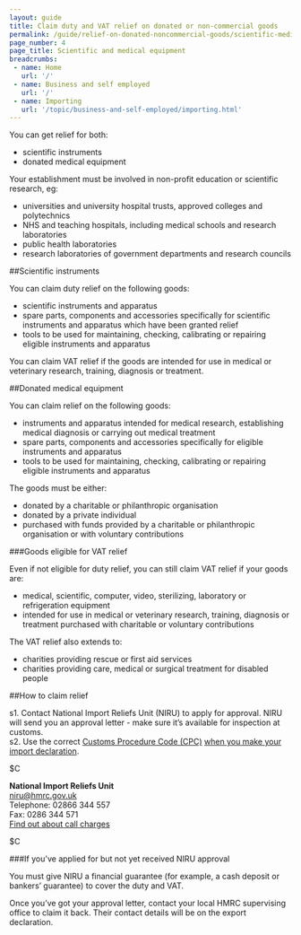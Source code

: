 ```yaml
---
layout: guide
title: Claim duty and VAT relief on donated or non-commercial goods
permalink: /guide/relief-on-donated-noncommercial-goods/scientific-medical-equipment.html
page_number: 4
page_title: Scientific and medical equipment
breadcrumbs:
 - name: Home
   url: '/'
 - name: Business and self employed
   url: '/'
 - name: Importing
   url: '/topic/business-and-self-employed/importing.html'   
---
```


You can get relief for both:

- scientific instruments
- donated medical equipment

Your establishment must be involved in non-profit education or scientific research, eg:

- universities and university hospital trusts, approved colleges and polytechnics
- NHS and teaching hospitals, including medical schools and research laboratories
- public health laboratories
- research laboratories of government departments and research councils

##Scientific instruments

You can claim duty relief on the following goods:

- scientific instruments and apparatus
- spare parts, components and accessories specifically for scientific instruments and apparatus which have been granted relief
- tools to be used for maintaining, checking, calibrating or repairing eligible instruments 
and apparatus

You can claim VAT relief if the goods are intended for use in medical or veterinary research, training, diagnosis or treatment. 

##Donated medical equipment

You can claim relief on the following goods:

- instruments and apparatus intended for medical research, establishing medical diagnosis or carrying out medical treatment
- spare parts, components and accessories specifically for eligible instruments and apparatus
- tools to be used for maintaining, checking, calibrating or repairing eligible instruments and apparatus

The goods must be either:

- donated by a charitable or philanthropic organisation
- donated by a private individual
- purchased with funds provided by a charitable or philanthropic organisation or with voluntary contributions

###Goods eligible for VAT relief

Even if not eligible for duty relief, you can still claim VAT relief if your goods are:

- medical, scientific, computer, video, sterilizing, laboratory or refrigeration equipment
- intended for use in medical or veterinary research, training, diagnosis or treatment
purchased with charitable or voluntary contributions

The VAT relief also extends to:

- charities providing rescue or first aid services
- charities providing care, medical or surgical treatment for disabled people

##How to claim relief

s1. Contact National Import Reliefs Unit (NIRU) to apply for approval. NIRU will send you an approval letter - make sure it’s available for inspection at customs.    
s2. Use the correct [Customs Procedure Code (CPC)](/start/trade-tariff.html) [when you make your import declaration](/guide/import-goods-outside-eu/overview.html).     

$C

**National Import Reliefs Unit**   
<niru@hmrc.gov.uk>     
Telephone: 02866 344 557   
Fax: 0286 344 571    
[Find out about call charges](/call-charges)

$C


###If you've applied for but not yet received NIRU approval

You must give NIRU a financial guarantee (for example, a cash deposit or bankers’ guarantee) to cover the duty and VAT. 
  
Once you’ve got your approval letter, contact your local HMRC supervising office to claim it back. Their contact details will be on the export declaration.    
